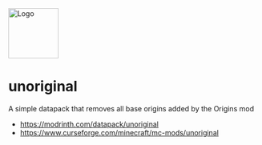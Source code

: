 <img src="https://cdn.modrinth.com/data/Pp78cYOP/e1730528582c75caaa4c93c935db138ae809ac7e.png" alt="Logo" width="100" height="100">

# unoriginal
A simple datapack that removes all base origins added by the Origins mod

- https://modrinth.com/datapack/unoriginal
- https://www.curseforge.com/minecraft/mc-mods/unoriginal
